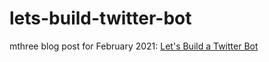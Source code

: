 # lets-build-twitter-bot
mthree blog post for February 2021: [Let's Build a Twitter Bot](https://www.mthree.com/news/let-s-build-a-twitter-bot/41620/)
